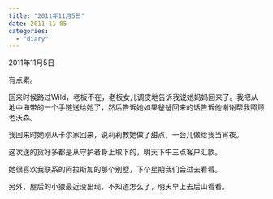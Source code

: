 ```yaml
---
title: "2011年11月5日"
date: 2011-11-05
categories: 
  - "diary"
---
```


2011年11月5日

有点累。

回来时候路过Wild，老板不在，老板女儿调皮地告诉我说她妈妈回来了。我把从地中海带的一个手链送给她了，然后告诉她如果爸爸回来的话告诉他谢谢帮我照顾老沃森。

我回来时她刚从卡尔家回来，说莉莉教她做了甜点，一会儿做给我当宵夜。

这次送的货好多都是从守护者身上取下的，明天下午三点客户汇款。

她很喜欢我联系的阿拉斯加的那个别墅，下个星期我们会过去看看。

另外，屋后的小狼最近没出现，不知道怎么了，明天早上去后山看看。
